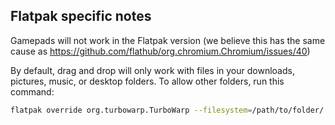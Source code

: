 ## Flatpak specific notes

Gamepads will not work in the Flatpak version (we believe this has the same cause as https://github.com/flathub/org.chromium.Chromium/issues/40)

By default, drag and drop will only work with files in your downloads, pictures, music, or desktop folders. To allow other folders, run this command:

```bash
flatpak override org.turbowarp.TurboWarp --filesystem=/path/to/folder/
```
